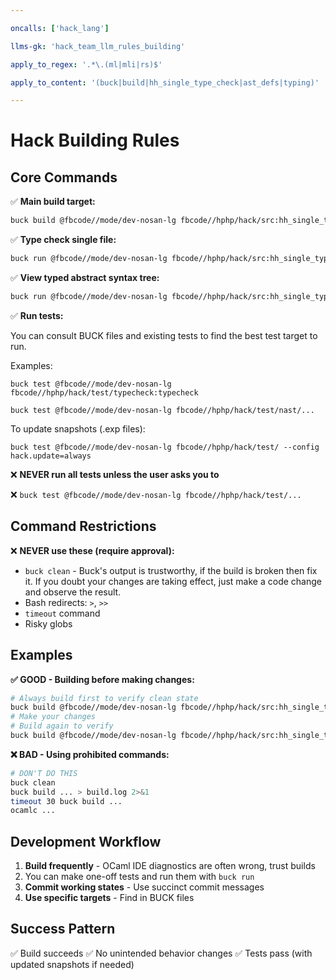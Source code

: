 ```yaml
---

oncalls: ['hack_lang']

llms-gk: 'hack_team_llm_rules_building'

apply_to_regex: '.*\.(ml|mli|rs)$'

apply_to_content: '(buck|build|hh_single_type_check|ast_defs|typing)'

---
```


# Hack Building Rules

## Core Commands

✅ **Main build target:**
```bash
buck build @fbcode//mode/dev-nosan-lg fbcode//hphp/hack/src:hh_single_type_check
```

✅ **Type check single file:**
```bash
buck run @fbcode//mode/dev-nosan-lg fbcode//hphp/hack/src:hh_single_type_check -- $THE_FILE
```

✅ **View typed abstract syntax tree:**
```bash
buck run @fbcode//mode/dev-nosan-lg fbcode//hphp/hack/src:hh_single_type_check -- --tast $THE_FILE
```

✅ **Run tests:**

You can consult BUCK files and existing tests to find the best test target to run.

Examples:

`buck test @fbcode//mode/dev-nosan-lg fbcode//hphp/hack/test/typecheck:typecheck`

`buck test @fbcode//mode/dev-nosan-lg fbcode//hphp/hack/test/nast/...`

To update snapshots (.exp files):

`buck test @fbcode//mode/dev-nosan-lg fbcode//hphp/hack/test/ --config hack.update=always`

❌ **NEVER run all tests unless the user asks you to**

❌ `buck test @fbcode//mode/dev-nosan-lg fbcode//hphp/hack/test/...`

## Command Restrictions

❌ **NEVER use these (require approval):**
- `buck clean` - Buck's output is trustworthy, if the build is broken then fix it. If you doubt your changes are taking effect, just make a code change and observe the result.
- Bash redirects: `>`, `>>`
- `timeout` command
- Risky globs

## Examples

**✅ GOOD - Building before making changes:**
```bash
# Always build first to verify clean state
buck build @fbcode//mode/dev-nosan-lg fbcode//hphp/hack/src:hh_single_type_check
# Make your changes
# Build again to verify
buck build @fbcode//mode/dev-nosan-lg fbcode//hphp/hack/src:hh_single_type_check
```

**❌ BAD - Using prohibited commands:**
```bash
# DON'T DO THIS
buck clean
buck build ... > build.log 2>&1
timeout 30 buck build ...
ocamlc ...
```

## Development Workflow

1. **Build frequently** - OCaml IDE diagnostics are often wrong, trust builds
2. You can make one-off tests and run them with `buck run`
3. **Commit working states** - Use succinct commit messages
4. **Use specific targets** - Find in BUCK files

## Success Pattern

✅ Build succeeds
✅ No unintended behavior changes
✅ Tests pass (with updated snapshots if needed)
